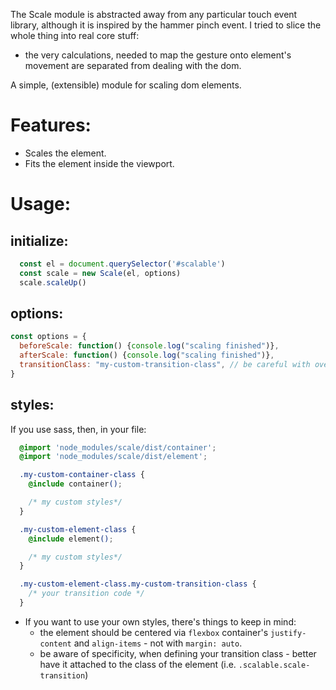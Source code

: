 The Scale module is abstracted away from any particular touch event library, although it is inspired by the hammer pinch event. I tried to slice the whole thing into real core stuff:
  * the very calculations, needed to map the gesture onto element's movement are separated from dealing with the dom.


A simple, (extensible) module for scaling dom elements.

# Features:
  * Scales the element.
  * Fits the element inside the viewport.

# Usage:

## initialize:
```javascript
  const el = document.querySelector('#scalable')
  const scale = new Scale(el, options)
  scale.scaleUp()
```

## options:
```javascript
const options = {
  beforeScale: function() {console.log("scaling finished")},
  afterScale: function() {console.log("scaling finished")},
  transitionClass: "my-custom-transition-class", // be careful with overriding the default here - you should be aware of specificity.
}
```

## styles:

  If you use sass, then, in your file:

```css
  @import 'node_modules/scale/dist/container';
  @import 'node_modules/scale/dist/element';

  .my-custom-container-class {
    @include container();

    /* my custom styles*/
  }

  .my-custom-element-class {
    @include element();

    /* my custom styles*/
  }

  .my-custom-element-class.my-custom-transition-class {
    /* your transition code */
  }
```

  * If you want to use your own styles, there's things to keep in mind:
    * the element should be centered via `flexbox` container's `justify-content` and `align-items` - not with `margin: auto`.
    * be aware of specificity, when defining your transition class - better have it attached to the class of the element (i.e. `.scalable.scale-transition`)
